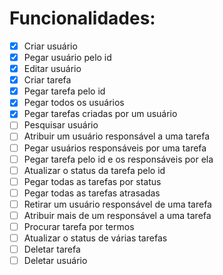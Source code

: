 # Funcionalidades:

- [x] Criar usuário
- [x] Pegar usuário pelo id
- [x] Editar usuário
- [x] Criar tarefa
- [x] Pegar tarefa pelo id
- [x] Pegar todos os usuários
- [x] Pegar tarefas criadas por um usuário
- [ ] Pesquisar usuário
- [ ] Atribuir um usuário responsável a uma tarefa
- [ ] Pegar usuários responsáveis por uma tarefa
- [ ] Pegar tarefa pelo id e os responsáveis por ela
- [ ] Atualizar o status da tarefa pelo id
- [ ] Pegar todas as tarefas por status
- [ ] Pegar todas as tarefas atrasadas
- [ ] Retirar um usuário responsável de uma tarefa
- [ ] Atribuir mais de um responsável a uma tarefa
- [ ] Procurar tarefa por termos
- [ ] Atualizar o status de várias tarefas
- [ ] Deletar tarefa
- [ ] Deletar usuário
